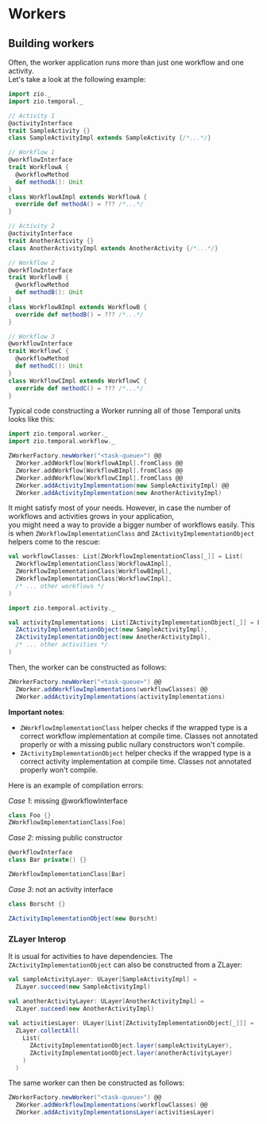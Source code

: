 # Workers

<head>
  <meta charset="UTF-8" />
  <meta name="description" content="ZIO Temporal workers" />
  <meta name="keywords" content="ZIO Temporal workers, Scala Temporal workers" />
</head>

## Building workers
Often, the worker application runs more than just one workflow and one activity.  
Let's take a look at the following example:
```scala mdoc:silent
import zio._
import zio.temporal._

// Activity 1
@activityInterface
trait SampleActivity {}
class SampleActivityImpl extends SampleActivity {/*...*/}

// Workflow 1
@workflowInterface
trait WorkflowA {
  @workflowMethod
  def methodA(): Unit
}
class WorkflowAImpl extends WorkflowA {
  override def methodA() = ??? /*...*/
}

// Activity 2
@activityInterface
trait AnotherActivity {}
class AnotherActivityImpl extends AnotherActivity {/*...*/}

// Workflow 2
@workflowInterface
trait WorkflowB {
  @workflowMethod
  def methodB(): Unit
}
class WorkflowBImpl extends WorkflowB {
  override def methodB() = ??? /*...*/
}

// Workflow 3
@workflowInterface
trait WorkflowC {
  @workflowMethod
  def methodC(): Unit
}
class WorkflowCImpl extends WorkflowC {
  override def methodC() = ??? /*...*/
}
```

Typical code constructing a Worker running all of those Temporal units looks like this:

```scala mdoc:silent
import zio.temporal.worker._
import zio.temporal.workflow._

ZWorkerFactory.newWorker("<task-queue>") @@
  ZWorker.addWorkflow[WorkflowAImpl].fromClass @@
  ZWorker.addWorkflow[WorkflowBImpl].fromClass @@
  ZWorker.addWorkflow[WorkflowCImpl].fromClass @@
  ZWorker.addActivityImplementation(new SampleActivityImpl) @@
  ZWorker.addActivityImplementation(new AnotherActivityImpl)
```

It might satisfy most of your needs. However, in case the number of workflows and activities grows in your application,  
you might need a way to provide a bigger number of workflows easily. This is when `ZWorkflowImplementationClass` and `ZActivityImplementationObject` helpers come to the rescue:

```scala mdoc
val workflowClasses: List[ZWorkflowImplementationClass[_]] = List(
  ZWorkflowImplementationClass[WorkflowAImpl],
  ZWorkflowImplementationClass[WorkflowBImpl],
  ZWorkflowImplementationClass[WorkflowCImpl],
  /* ... other workflows */
)

import zio.temporal.activity._

val activityImplementations: List[ZActivityImplementationObject[_]] = List(
  ZActivityImplementationObject(new SampleActivityImpl),
  ZActivityImplementationObject(new AnotherActivityImpl),
  /* ... other activities */
)
```

Then, the worker can be constructed as follows:
```scala mdoc:silent
ZWorkerFactory.newWorker("<task-queue>") @@
  ZWorker.addWorkflowImplementations(workflowClasses) @@
  ZWorker.addActivityImplementations(activityImplementations)
```

**Important notes**:
- `ZWorkflowImplementationClass` helper checks if the wrapped type is a correct workflow implementation at compile time. Classes not annotated properly or with a missing public nullary constructors won't compile.
- `ZActivityImplementationObject` helper checks if the wrapped type is a correct activity implementation at compile time. Classes not annotated properly won't compile.

Here is an example of compilation errors:  

*Case 1*: missing @workflowInterface
```scala mdoc:fail
class Foo {}
ZWorkflowImplementationClass[Foo]
```

*Case 2*: missing public constructor
```scala mdoc:fail
@workflowInterface
class Bar private() {}

ZWorkflowImplementationClass[Bar]
```

*Case 3*: not an activity interface
```scala mdoc:fail
class Borscht {}

ZActivityImplementationObject(new Borscht)
```


### ZLayer Interop
It is usual for activities to have dependencies. The `ZActivityImplementationObject` can also be constructed from a ZLayer:

```scala mdoc
val sampleActivityLayer: ULayer[SampleActivityImpl] =
  ZLayer.succeed(new SampleActivityImpl)

val anotherActivityLayer: ULayer[AnotherActivityImpl] =
  ZLayer.succeed(new AnotherActivityImpl)
  
val activitiesLayer: ULayer[List[ZActivityImplementationObject[_]]] = 
  ZLayer.collectAll(
    List(
      ZActivityImplementationObject.layer(sampleActivityLayer),
      ZActivityImplementationObject.layer(anotherActivityLayer)
    )
  )
```

The same worker can then be constructed as follows:
```scala mdoc:silent
ZWorkerFactory.newWorker("<task-queue>") @@
  ZWorker.addWorkflowImplementations(workflowClasses) @@
  ZWorker.addActivityImplementationsLayer(activitiesLayer)
```